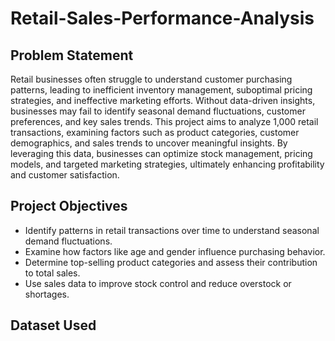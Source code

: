 # Retail-Sales-Performance-Analysis

## Problem Statement
Retail businesses often struggle to understand customer purchasing patterns, leading to inefficient inventory management, suboptimal pricing strategies, and ineffective marketing efforts. Without data-driven insights, businesses may fail to identify seasonal demand fluctuations, customer preferences, and key sales trends. This project aims to analyze 1,000 retail transactions, examining factors such as product categories, customer demographics, and sales trends to uncover meaningful insights. By leveraging this data, businesses can optimize stock management, pricing models, and targeted marketing strategies, ultimately enhancing profitability and customer satisfaction.
## Project Objectives
- Identify patterns in retail transactions over time to understand seasonal demand fluctuations.
- Examine how factors like age and gender influence purchasing behavior.
- Determine top-selling product categories and assess their contribution to total sales.
- Use sales data to improve stock control and reduce overstock or shortages.
## Dataset Used









